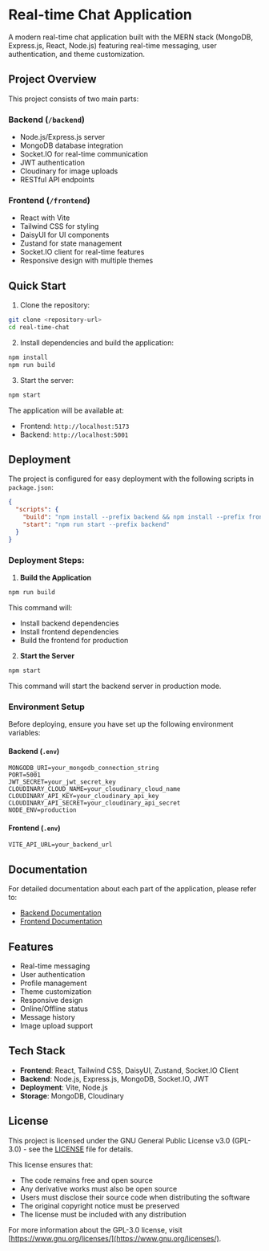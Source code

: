 # Real-time Chat Application

A modern real-time chat application built with the MERN stack (MongoDB, Express.js, React, Node.js) featuring real-time messaging, user authentication, and theme customization.

## Project Overview

This project consists of two main parts:

### Backend (`/backend`)
- Node.js/Express.js server
- MongoDB database integration
- Socket.IO for real-time communication
- JWT authentication
- Cloudinary for image uploads
- RESTful API endpoints

### Frontend (`/frontend`)
- React with Vite
- Tailwind CSS for styling
- DaisyUI for UI components
- Zustand for state management
- Socket.IO client for real-time features
- Responsive design with multiple themes

## Quick Start

1. Clone the repository:
```bash
git clone <repository-url>
cd real-time-chat
```

2. Install dependencies and build the application:
```bash
npm install
npm run build
```

3. Start the server:
```bash
npm start
```

The application will be available at:
- Frontend: `http://localhost:5173`
- Backend: `http://localhost:5001`

## Deployment

The project is configured for easy deployment with the following scripts in `package.json`:

```json
{
  "scripts": {
    "build": "npm install --prefix backend && npm install --prefix frontend && npm run build --prefix frontend",
    "start": "npm run start --prefix backend"
  }
}
```

### Deployment Steps:

1. **Build the Application**
```bash
npm run build
```
This command will:
- Install backend dependencies
- Install frontend dependencies
- Build the frontend for production

2. **Start the Server**
```bash
npm start
```
This command will start the backend server in production mode.

### Environment Setup

Before deploying, ensure you have set up the following environment variables:

#### Backend (`.env`)
```env
MONGODB_URI=your_mongodb_connection_string
PORT=5001
JWT_SECRET=your_jwt_secret_key
CLOUDINARY_CLOUD_NAME=your_cloudinary_cloud_name
CLOUDINARY_API_KEY=your_cloudinary_api_key
CLOUDINARY_API_SECRET=your_cloudinary_api_secret
NODE_ENV=production
```

#### Frontend (`.env`)
```env
VITE_API_URL=your_backend_url
```

## Documentation

For detailed documentation about each part of the application, please refer to:

- [Backend Documentation](./backend/README.md)
- [Frontend Documentation](./frontend/README.md)

## Features

- Real-time messaging
- User authentication
- Profile management
- Theme customization
- Responsive design
- Online/Offline status
- Message history
- Image upload support

## Tech Stack

- **Frontend**: React, Tailwind CSS, DaisyUI, Zustand, Socket.IO Client
- **Backend**: Node.js, Express.js, MongoDB, Socket.IO, JWT
- **Deployment**: Vite, Node.js
- **Storage**: MongoDB, Cloudinary

## License

This project is licensed under the GNU General Public License v3.0 (GPL-3.0) - see the [LICENSE](LICENSE) file for details.

This license ensures that:
- The code remains free and open source
- Any derivative works must also be open source
- Users must disclose their source code when distributing the software
- The original copyright notice must be preserved
- The license must be included with any distribution

For more information about the GPL-3.0 license, visit [https://www.gnu.org/licenses/](https://www.gnu.org/licenses/).
